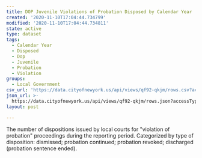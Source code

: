 ```yaml
---
title: DOP Juvenile Violations of Probation Disposed by Calendar Year
created: '2020-11-10T17:04:44.734799'
modified: '2020-11-10T17:04:44.734811'
state: active
type: dataset
tags:
  - Calendar Year
  - Disposed
  - Dop
  - Juvenile
  - Probation
  - Violation
groups:
  - Local Government
csv_url: 'https://data.cityofnewyork.us/api/views/qf92-qkjm/rows.csv?accessType=DOWNLOAD'
json_url: >-
  https://data.cityofnewyork.us/api/views/qf92-qkjm/rows.json?accessType=DOWNLOAD
layout: post

---
```

The number of dispositions issued by local courts for "violation of probation" proceedings during the reporting period.  Categorized by type of disposition: dismissed; probation continued; probation revoked; discharged (probation sentence ended).
